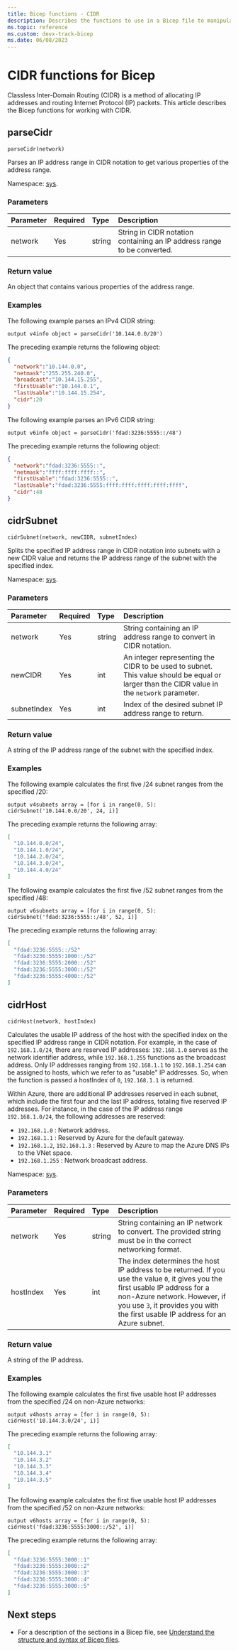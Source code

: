 ```yaml
---
title: Bicep functions - CIDR
description: Describes the functions to use in a Bicep file to manipulate IP addresses and create IP address ranges.
ms.topic: reference
ms.custom: devx-track-bicep
ms.date: 06/08/2023
---
```


# CIDR functions for Bicep

Classless Inter-Domain Routing (CIDR) is a method of allocating IP addresses and routing Internet Protocol (IP) packets. This article describes the Bicep functions for working with CIDR.

## parseCidr

`parseCidr(network)`

Parses an IP address range in CIDR notation to get various properties of the address range.

Namespace: [sys](bicep-functions.md#namespaces-for-functions).

### Parameters

| Parameter | Required | Type | Description |
|:-|:-|:-|:-|
| network | Yes | string | String in CIDR notation containing an IP address range to be converted. |

### Return value

An object that contains various properties of the address range.

### Examples

The following example parses an IPv4 CIDR string:

```bicep
output v4info object = parseCidr('10.144.0.0/20')
```

The preceding example returns the following object:

```json
{
  "network":"10.144.0.0",
  "netmask":"255.255.240.0",
  "broadcast":"10.144.15.255",
  "firstUsable":"10.144.0.1",
  "lastUsable":"10.144.15.254",
  "cidr":20
}
```

The following example parses an IPv6 CIDR string:

```bicep
output v6info object = parseCidr('fdad:3236:5555::/48')
```

The preceding example returns the following object:

```json
{
  "network":"fdad:3236:5555::",
  "netmask":"ffff:ffff:ffff::",
  "firstUsable":"fdad:3236:5555::",
  "lastUsable":"fdad:3236:5555:ffff:ffff:ffff:ffff:ffff",
  "cidr":48
}
```

## cidrSubnet

`cidrSubnet(network, newCIDR, subnetIndex)`

Splits the specified IP address range in CIDR notation into subnets with a new CIDR value and returns the IP address range of the subnet with the specified index.

Namespace: [sys](bicep-functions.md#namespaces-for-functions).

### Parameters

| Parameter | Required | Type | Description |
|:-|:-|:-|:-|
| network | Yes | string | String containing an IP address range to convert in CIDR notation. |
| newCIDR | Yes | int | An integer representing the CIDR to be used to subnet. This value should be equal or larger than the CIDR value in the `network` parameter. |
| subnetIndex | Yes | int | Index of the desired subnet IP address range to return. |

### Return value

A string of the IP address range of the subnet with the specified index.

### Examples

The following example calculates the first five /24 subnet ranges from the specified /20:

```bicep
output v4subnets array = [for i in range(0, 5): cidrSubnet('10.144.0.0/20', 24, i)]
```

The preceding example returns the following array:

```json
[
  "10.144.0.0/24",
  "10.144.1.0/24",
  "10.144.2.0/24",
  "10.144.3.0/24",
  "10.144.4.0/24"
]
```

The following example calculates the first five /52 subnet ranges from the specified /48:

```bicep
output v6subnets array = [for i in range(0, 5): cidrSubnet('fdad:3236:5555::/48', 52, i)]
```

The preceding example returns the following array:

```json
[
  "fdad:3236:5555::/52"
  "fdad:3236:5555:1000::/52"
  "fdad:3236:5555:2000::/52"
  "fdad:3236:5555:3000::/52"
  "fdad:3236:5555:4000::/52"
]
```

## cidrHost

`cidrHost(network, hostIndex)`

Calculates the usable IP address of the host with the specified index on the specified IP address range in CIDR notation. For example, in the case of `192.168.1.0/24`, there are reserved IP addresses: `192.168.1.0` serves as the network identifier address, while `192.168.1.255` functions as the broadcast address. Only IP addresses ranging from `192.168.1.1` to `192.168.1.254` can be assigned to hosts, which we refer to as "usable" IP addresses. So, when the function is passed a hostIndex of `0`, `192.168.1.1` is returned.

Within Azure, there are additional IP addresses reserved in each subnet, which include the first four and the last IP address, totaling five reserved IP addresses. For instance, in the case of the IP address range `192.168.1.0/24`, the following addresses are reserved:

- `192.168.1.0` : Network address.
- `192.168.1.1` : Reserved by Azure for the default gateway.
- `192.168.1.2`, `192.168.1.3` : Reserved by Azure to map the Azure DNS IPs to the VNet space.
- `192.168.1.255` : Network broadcast address.

Namespace: [sys](bicep-functions.md#namespaces-for-functions).

### Parameters

| Parameter | Required | Type | Description |
|:-|:-|:-|:-|
| network | Yes | string | String containing an IP network to convert. The provided string must be in the correct networking format. |
| hostIndex | Yes | int | The index determines the host IP address to be returned. If you use the value `0`, it gives you the first usable IP address for a non-Azure network. However, if you use `3`, it provides you with the first usable IP address for an Azure subnet.|

### Return value

A string of the IP address.

### Examples

The following example calculates the first five usable host IP addresses from the specified /24 on non-Azure networks:

```bicep
output v4hosts array = [for i in range(0, 5): cidrHost('10.144.3.0/24', i)]
```

The preceding example returns the following array:

```json
[
  "10.144.3.1"
  "10.144.3.2"
  "10.144.3.3"
  "10.144.3.4"
  "10.144.3.5"
]
```

The following example calculates the first five usable host IP addresses from the specified /52 on non-Azure networks:

```bicep
output v6hosts array = [for i in range(0, 5): cidrHost('fdad:3236:5555:3000::/52', i)]
```

The preceding example returns the following array:

```json
[
  "fdad:3236:5555:3000::1"
  "fdad:3236:5555:3000::2"
  "fdad:3236:5555:3000::3"
  "fdad:3236:5555:3000::4"
  "fdad:3236:5555:3000::5"
]
```

## Next steps

- For a description of the sections in a Bicep file, see [Understand the structure and syntax of Bicep files](./file.md).
